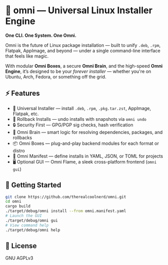# 🌌 omni — Universal Linux Installer Engine

**One CLI. One System. One Omni.**

Omni is the future of Linux package installation — built to unify `.deb`, `.rpm`, Flatpak, AppImage, and beyond — under a single command-line interface that feels like magic.

With modular **Omni Boxes**, a secure **Omni Brain**, and the high-speed **Omni Engine**, it’s designed to be your *forever installer* — whether you're on Ubuntu, Arch, Fedora, or something off the grid.

## ⚡️ Features
- 🔀 Universal Installer — install `.deb`, `.rpm`, `.pkg.tar.zst`, AppImage, Flatpak, etc.
- 🔁 Rollback Installs — undo installs with snapshots via `omni undo`
- 🔒 Security First — GPG/PGP sig checks, hash verification
- 🧠 Omni Brain — smart logic for resolving dependencies, packages, and rollbacks
- 📦 Omni Boxes — plug-and-play backend modules for each format or distro
- 🧾 Omni Manifest — define installs in YAML, JSON, or TOML for projects
- 🖥️ Optional GUI — Omni Flame, a sleek cross-platform frontend (`omni gui`)

## 🚀 Getting Started
```bash
git clone https://github.com/therealcoolnerd/omni.git
cd omni
cargo build
./target/debug/omni install --from omni.manifest.yaml
# Launch the GUI
./target/debug/omni gui
# View command help
./target/debug/omni help
```

## 📜 License
GNU AGPLv3
